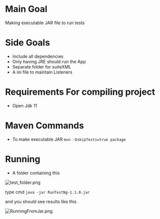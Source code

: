 # Main Goal
Making executable JAR file to run tests

# Side Goals 
- Include all dependencies 
- Only having JRE should run the App
- Separate folder for suiteXML
- A ini file to maintain Listeners 


# Requirements For compiling project
- Open Jdk 11 

# Maven Commands 
- To make executable JAR ```mvn -DskipTests=true package```

# Running 
- A folder containing this 

![test_folder.png](/doc/test_folder.png)

type cmd ```java -jar RunTestNg-1.1.0.jar``` 

and you should see results like this 

![RunningFromJar.png](/doc/RunningFromJar.png)